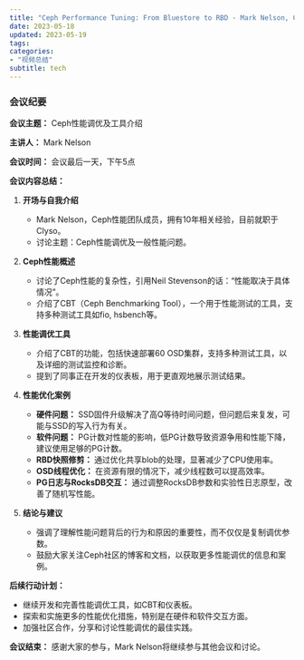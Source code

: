 ```yaml
---
title: "Ceph Performance Tuning: From Bluestore to RBD - Mark Nelson, Clyso GmbH"
date: 2023-05-18
updated: 2023-05-19
tags:
categories:
- "视频总结"
subtitle: tech
---
```



### 会议纪要

**会议主题：** Ceph性能调优及工具介绍

**主讲人：** Mark Nelson

**会议时间：** 会议最后一天，下午5点

**会议内容总结：**

1. **开场与自我介绍**
   - Mark Nelson，Ceph性能团队成员，拥有10年相关经验，目前就职于Clyso。
   - 讨论主题：Ceph性能调优及一般性能问题。

2. **Ceph性能概述**
   - 讨论了Ceph性能的复杂性，引用Neil Stevenson的话：“性能取决于具体情况”。
   - 介绍了CBT（Ceph Benchmarking Tool），一个用于性能测试的工具，支持多种测试工具如fio, hsbench等。

3. **性能调优工具**
   - 介绍了CBT的功能，包括快速部署60 OSD集群，支持多种测试工具，以及详细的测试监控和诊断。
   - 提到了同事正在开发的仪表板，用于更直观地展示测试结果。

4. **性能优化案例**
   - **硬件问题：** SSD固件升级解决了高Q等待时间问题，但问题后来复发，可能与SSD的写入行为有关。
   - **软件问题：** PG计数对性能的影响，低PG计数导致资源争用和性能下降，建议使用足够的PG计数。
   - **RBD快照修剪：** 通过优化共享blob的处理，显著减少了CPU使用率。
   - **OSD线程优化：** 在资源有限的情况下，减少线程数可以提高效率。
   - **PG日志与RocksDB交互：** 通过调整RocksDB参数和实验性日志原型，改善了随机写性能。

5. **结论与建议**
   - 强调了理解性能问题背后的行为和原因的重要性，而不仅仅是复制调优参数。
   - 鼓励大家关注Ceph社区的博客和文档，以获取更多性能调优的信息和案例。

**后续行动计划：**
- 继续开发和完善性能调优工具，如CBT和仪表板。
- 探索和实施更多的性能优化措施，特别是在硬件和软件交互方面。
- 加强社区合作，分享和讨论性能调优的最佳实践。

**会议结束：** 感谢大家的参与，Mark Nelson将继续参与其他会议和讨论。